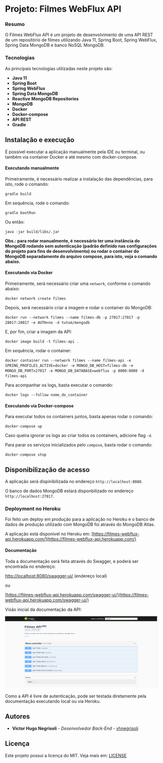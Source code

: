 # Projeto: Filmes WebFlux API


### Resumo

O Filmes WebFlux API é um projeto de desenvolvimento de uma API REST
de um repositório de filmes utilizando Java 11, Spring Boot, Spring WebFlux, Spring Data MongoDB e banco NoSQL MongoDB.
 
### Tecnologias

As principais tecnologias utilizadas neste projeto são: 

* **Java 11**
* **Spring Boot**
* **Spring WebFlux**
* **Spring Data MongoDB**
* **Reactive MongoDB Repositories**
* **MongoDB**
* **Docker**
* **Docker-compose**
* **API REST**
* **Gradle**

## Instalação e execução

É possível executar a aplicação manualmente pela IDE ou terminal, ou também
via container Docker e até mesmo com docker-compose.

#### Executando manualmente

Primeiramente, é necessário realizar a instalação das dependências, para isto, rode o comando:

`gradle build`

Em sequência, rode o comando:

`gradle bootRun`

Ou então:

`java -jar build/libs/.jar`

**Obs.: para rodar manualmente, é necessário ter uma instância do MongoDB 
rodando sem autenticação (padrão definido nas configurações do projeto para fins de desenvolvimento)
ou rodar o container do MongoDB separadamente do arquivo compose, para isto, veja o comando abaixo.**

#### Executando via Docker

Primeiramente, será necessário criar uma `network`, conforme o comando abaixo:

`docker network create filmes`

Depois, será necessário criar a imagem e rodar o container do MongoDB:

`docker run --network filmes --name filmes-db -p 27017:27017 -p 28017:28017 -e AUTH=no -d tutum/mongodb`

E, por fim, criar a imagem da API:

`docker image build -t filmes-api .`

Em sequência, rodar o container:

`docker container run --network filmes --name filmes-api -e SPRING_PROFILES_ACTIVE=docker -e MONGO_DB_HOST=filmes-db -e MONGO_DB_PORT=27017 -e MONGO_DB_DATABASE=webflux -p 8080:8080 -d filmes-api`

Para acompanhar os logs, basta executar o comando:

`docker logs --follow nome_do_container`

#### Executando via Docker-compose

Para executar todos os containers juntos, basta apenas rodar o comando:

`docker-compose up`

Caso queira ignorar os logs ao criar todos os containers, adicione flag `-d`.

Para parar os serviços inicializados pelo `compose`, basta rodar o comando:

`docker-compose stop`

## Disponibilização de acesso

A aplicação será dispinibilizada no endereço `http://localhost:8080`.

O banco de dados MongoDB estará disponbilizado no endereço `http://localhost:27017`.

### Deployment no Heroku

Foi feito um deploy em produção para a aplicação no Heroku e o banco de dados de produção utilizado com MongoDB foi
através do MongoDB Atlas. 

A aplicação está disponível no Heroku em: [https://filmes-webflux-api.herokuapp.com/](https://filmes-webflux-api.herokuapp.com/)

#### Documentação

Toda a documentação será feita através do Swagger, e poderá ser encontrada no endereço:

[http://localhost:8080/swagger-ui/](http://localhost:8080/swagger-ui/) (endereço local)

ou

[https://filmes-webflux-api.herokuapp.com/swagger-ui/](https://filmes-webflux-api.herokuapp.com/swagger-ui/)

Visão inicial da documentação da API:

![Documentação Swagger](https://github.com/vhnegrisoli/filmes-webflux-api/blob/main/imagens/Documenta%C3%A7%C3%A3o%20Swagger.png)

Como a API é livre de autenticação, pode ser testada diretamente pela documentação executando local ou via Heroku.

## Autores

* **Victor Hugo Negrisoli** - *Desenvolvedor Back-End* - [vhnegrisoli](https://github.com/vhnegrisoli)

## Licença

Este projeto possui a licença do MIT. Veja mais em: [LICENSE](LICENSE)
